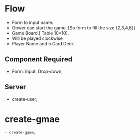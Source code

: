 # Flow

- Form to input name.
- Onwer can start the game. [So form to fill the size {2,3,4,6}]
- Game Board.[ Table 10*10].
- Will be played clockwise
- Player Name and 5 Card Deck

## Component Required

- Form: Input, Drop-down,

## Server

- create-user,

# create-gmae

    - create-game,
